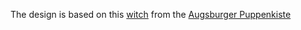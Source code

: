 The design is based on this [witch](https://youtu.be/t30DMD2Ehog?t=24m56s) from the [Augsburger Puppenkiste](http://www.augsburger-puppenkiste.de/)
